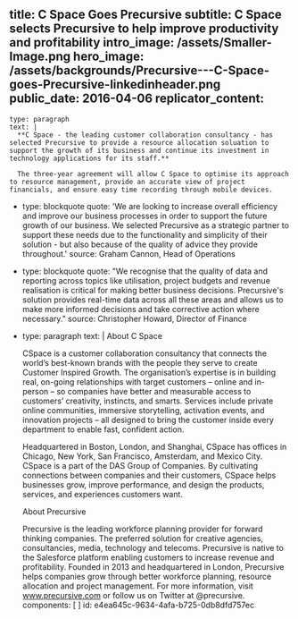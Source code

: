 title: C Space Goes Precursive
subtitle: C Space selects Precursive to help improve productivity and profitability
intro_image: /assets/Smaller-Image.png
hero_image: /assets/backgrounds/Precursive---C-Space-goes-Precursive-linkedinheader.png
public_date: 2016-04-06
replicator_content:
  - 
    type: paragraph
    text: |
      **C Space - the leading customer collaboration consultancy - has selected Precursive to provide a resource allocation soluation to support the growth of its business and continue its investment in technology applications for its staff.**
      
      The three-year agreement will allow C Space to optimise its approach to resource management, provide an accurate view of project financials, and ensure easy time recording through mobile devices.
  - 
    type: blockquote
    quote: 'We are looking to increase overall efficiency and improve our business processes in order to support the future growth of our business. We selected Precursive as a strategic partner to support these needs due to the functionality and simplicity of their solution - but also because of the quality of advice they provide throughout.'
    source: Graham Cannon, Head of Operations
  - 
    type: blockquote
    quote: "We recognise that the quality of data and reporting across topics like utilisation, project budgets and revenue realisation is critical for making better business decisions. Precursive's solution provides real-time data across all these areas and allows us to make more informed decisions and take corrective action where necessary."
    source: Christopher Howard, Director of Finance
  - 
    type: paragraph
    text: |
      About C Space
      
      CSpace is a customer collaboration consultancy that connects the world’s best-known brands with the people they serve to create Customer Inspired Growth. The organisation’s expertise is in building real, on-going relationships with target customers – online and in-person – so companies have better and measurable access to customers’ creativity, instincts, and smarts. Services include private online communities, immersive storytelling, activation events, and innovation projects – all designed to bring the customer inside every department to enable fast, confident action.
      
      Headquartered in Boston, London, and Shanghai, CSpace has offices in Chicago, New York, San Francisco, Amsterdam, and Mexico City. CSpace is a part of the DAS Group of Companies. By cultivating connections between companies and their customers, CSpace helps businesses grow, improve performance, and design the products, services, and experiences customers want.
      
      About Precursive
      
      Precursive is the leading workforce planning provider for forward thinking companies. The preferred solution for creative agencies, consultancies, media, technology and telecoms. Precursive is native to the Salesforce platform enabling customers to increase revenue and profitability.
      Founded in 2013 and headquartered in London, Precursive helps companies grow through better workforce planning, resource allocation and project management.
      For more information, visit www.precursive.com or follow us on Twitter at @precursive.
components: [ ]
id: e4ea645c-9634-4afa-b725-0db8dfd757ec
